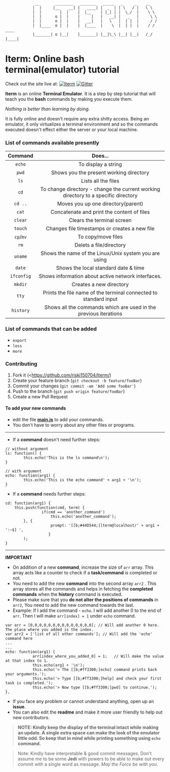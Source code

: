 			     __       ________   _______   _____   _     _    __
			    |  |     |__    __| |   ____| |  _  | | \   / |   \ \           
			    |  |        |  |    |  |__    | |_| | |  \_/  |    \ \          
			    |  |      o |  |    |     |   |   __| |   _   |     \ \         
			    |  |      o |  |    |   __|   |   \   |  | |  |     / /         
			    |  |____  o |  |    |  |____  |    \  |  | |  |    / / ____   
			    |_______| o |__|    |_______| |__|\_\ |__| |__|   /_/ |____|  

# lterm: Online bash terminal(emulator) tutorial

Check out the site live at:  [![lterm](https://img.shields.io/badge/webiste-live-brightgreen.svg?style=flat-square)](http://shc.dx.am)	[![Gitter](https://badges.gitter.im/gitterHQ/gitter.svg)](https://wa.me/6383119962824)

**lterm** is an online **Terminal Emulator**. It is a step by step tutorial that will teach you the **bash** commands by making you execute them.

*Nothing is better than learning by doing.*

It is fully online and doesn't require any extra shitty access. Being an emulator, it only virtualizes a terminal environment and so the commands executed doesn't effect either the server or your local machine.

### List of commands available presently

Command| Does...
:-----:|:-----:
`echo`|To display a string
`pwd`|Shows you the present working directory
`ls`|Lists all the files
`cd`|To change directory - change the current working directory to a specific directory
`cd ..`|Moves you up one directory(parent)
`cat`|Concatenate and print the content of files
`clear`|Clears the terminal screen
`touch`|Changes file timestamps or creates a new file
`cp`/`mv`|To copy/move files
`rm`|Delets a file/directory
`uname`|Shows the name of the Linux/Unix system you are using
`date`|Shows the local standard date & time
`ifconfig`|Shows information about active network interfaces.
`mkdir`|Creates a new directory
`tty`|Prints the file name of the terminal connected to standard input
`history`|Shows all the commands which are used in the previous iterations

### List of commands that can be added

- `export`
- `less`
- `more`

### Contributing


1. Fork it (<https://github.com/riski150704/lterm/)
2. Create your feature branch (`git checkout -b feature/fooBar`)
3. Commit your changes (`git commit -am 'Add some fooBar'`)
4. Push to the branch (`git push origin feature/fooBar`)
5. Create a new Pull Request

#### To add your new commands
- edit the file **<a href="https://github.com/riski150704/lterm/blob/master/js/main.js">main.js</a>** to add your commands.
- You don't have to worry about any other files or programs.

---

- If a **command** doesn't need further steps:

```
// without argument
ls: function() {
        this.echo('This is the ls command\n');
}
```

```
// with argument
echo: function(arg1) {
        this.echo('This is the echo command' + arg1 + '\n');
}
```

- If a **command** needs further steps:

```
cd: function(arg1) {
	this.push(function(cmd, term) {
                if(cmd == 'another_command')
                    this.echo('another_command');
		}, {
                    prompt: '[[b;#44D544;]lterm@localhost/' + arg1 + ':~$] ',
                   }
        );
}
```

---

**IMPORTANT**

- On addition of a new **command**, increase the size of `arr` array. This array acts like a counter to check if a **task/command** is completed or not.
- You need to add the new **command** into the second array `arr2` . This array stores all the commands and helps in fetching the **completed commands** when the **history** command is executed.
- Please make sure that you **do not alter the positions of commands** in `arr2`, You need to add the new command towards the last.
- Example: If I add the command - `echo`. I will add another 0 to the end of `arr`. Then I will make `arr[index] = 1` under `echo` command.
```
var arr = [0,0,0,0,0,0,0,0,0,0,0,0,0,0]; // Will add another 0 here. The place where you added is the index.
var arr2 = ['list of all other commands']; // Will add the 'echo' command here
...
...
echo: function(arg1) {
            arr[index_where_you_added_0] = 1;	// Will make the value at that index to 1. 	
            this.echo(arg1 + '\n');
            this.echo('> The [[b;#ff3300;]echo] command prints back your arguments.');
            this.echo('> Type [[b;#ff3300;]help] and check your first task is completed.');
            this.echo('> Now type [[b;#ff3300;]pwd] to continue.');
},

```
- If you face any problem or cannot understand anything, open up an **issue**.
- You can also edit the **readme** and make it more user friendly to help out new contributors.

> **NOTE: Kindly keep the display of the terminal intact while making an update. A single extra space can make the look of the emulator little odd. So keep that in mind while printing something using `echo` command.**

> Note: Kindly have interpretable & good commit messages. Don't assume me to be some **Jedi** with powers to be able to make out every commit with a single word as message.
*May the Force be with you.*
